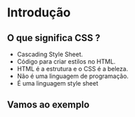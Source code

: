 # Introdução

## O que significa CSS ?

* Cascading Style Sheet.
* Código para criar estilos no HTML.
* HTML é a estrutura e o CSS é a beleza.
* Não é uma linguagem de programação.
* É uma linguagem style sheet

## Vamos ao exemplo
